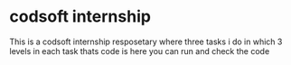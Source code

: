 # codsoft internship

This is a codsoft internship resposetary where three tasks i do in which 3 levels in each task thats code is here you can run and check the code 
